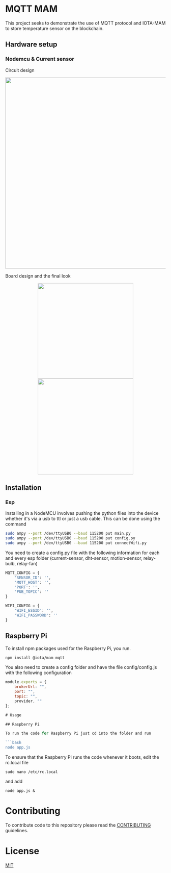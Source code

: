# MQTT MAM

This project seeks to demonstrate the use of MQTT protocol and IOTA-MAM to store temperature sensor on the blockchain.

## Hardware setup

### Nodemcu & Current sensor

Circuit design

<p  align="center">
  <img src="./assets/esp-current-sensor/esp-current-sensor.png" width="600" />
</p>

Board design and the final look

<p align="center">
  <img src="./assets/esp-current-sensor/esp-current-sensor-board.png" width="300" />
  <img src="./assets/esp-current-sensor/esp-current-sensor-final.jpg" width="300" /> 
</p>

## Installation

### Esp

Installing in a NodeMCU involves pushing the python files into the device whether it's via a usb to ttl or just a usb cable. This can be done using the command

```bash
sudo ampy --port /dev/ttyUSB0 --baud 115200 put main.py
sudo ampy --port /dev/ttyUSB0 --baud 115200 put config.py
sudo ampy --port /dev/ttyUSB0 --baud 115200 put connectWifi.py
```

You need to create a config.py file with the following information for each and every esp folder (current-sensor, dht-sensor, motion-sensor, relay-bulb, relay-fan)

```python
MQTT_CONFIG = {
    'SENSOR_ID': '',
    'MQTT_HOST': '',
    'PORT': '',
    'PUB_TOPIC': ''
}

WIFI_CONFIG = {
    'WIFI_ESSID': '',
    'WIFI_PASSWORD': ''
}
```

## Raspberry Pi

To install npm packages used for the Raspberry Pi, you run.

```bash
npm install @iota/mam mqtt
```

You also need to create a config folder and have the file config/config.js with the following configuration

```js
module.exports = {
    brokerUrl: "",
    port: "",
    topic: "",
    provider, ""
};

# Usage

## Raspberry Pi

To run the code for Raspberry Pi just cd into the folder and run

```bash
node app.js
```

To ensure that the Raspberry Pi runs the code whenever it boots, edit the rc.local file

```
sudo nano /etc/rc.local
```

and add

```
node app.js &
```

# Contributing

To contribute code to this repository please read the [CONTRIBUTING](https://github.com/peterokwara/mqtt-mam/blob/master/CONTRIBUTING.md) guidelines.

# License

[MIT](https://github.com/peterokwara/mqtt-mam/blob/master/LICENSE)